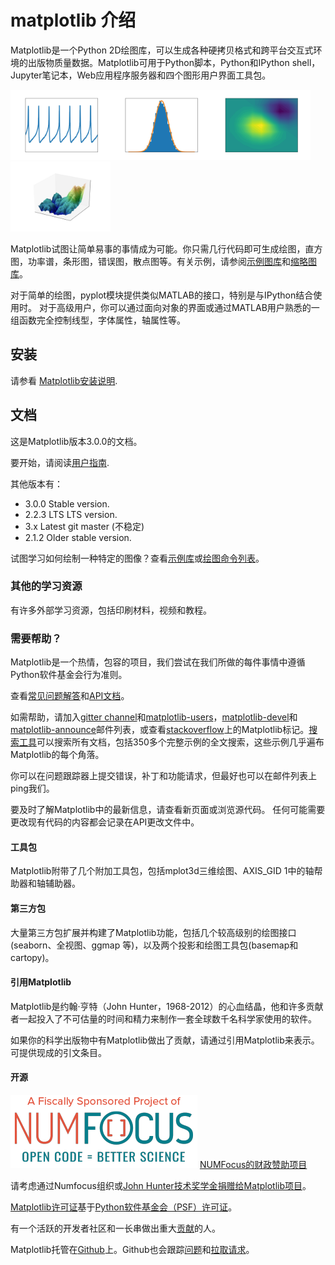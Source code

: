# matplotlib 介绍

Matplotlib是一个Python 2D绘图库，可以生成各种硬拷贝格式和跨平台交互式环境的出版物质量数据。Matplotlib可用于Python脚本，Python和IPython shell，Jupyter笔记本，Web应用程序服务器和四个图形用户界面工具包。

<a href="https://matplotlib.org/tutorials/introductory/sample_plots.html"><img src="/static/images/home/sphx_glr_membrane_thumb.png" style='width: 160px'></a><a href="https://matplotlib.org/tutorials/introductory/sample_plots.html"><img src="/static/images/home/sphx_glr_histogram_thumb.png" style='width: 160px'></a><a href="https://matplotlib.org/tutorials/introductory/sample_plots.html"><img src="/static/images/home/sphx_glr_contour_thumb.png" style='width: 160px'></a><a href="https://matplotlib.org/tutorials/introductory/sample_plots.html"><img src="/static/images/home/sphx_glr_3D_thumb.png" style='width: 160px'></a>

Matplotlib试图让简单易事的事情成为可能。你只需几行代码即可生成绘图，直方图，功率谱，条形图，错误图，散点图等。有关示例，请参阅[示例图库](https://matplotlib.org/tutorials/introductory/sample_plots.html)和[缩略图库](https://matplotlib.org/gallery/index.html)。

对于简单的绘图，pyplot模块提供类似MATLAB的接口，特别是与IPython结合使用时。 对于高级用户，你可以通过面向对象的界面或通过MATLAB用户熟悉的一组函数完全控制线型，字体属性，轴属性等。

## 安装

请参看 [Matplotlib安装说明](https://matplotlib.org/users/installing.html).

## 文档

这是Matplotlib版本3.0.0的文档。

要开始，请阅读[用户指南](https://matplotlib.org/users/index.html).

其他版本有：

- 3.0.0 Stable version.
- 2.2.3 LTS LTS version.
- 3.x Latest git master (不稳定)
- 2.1.2 Older stable version.

试图学习如何绘制一种特定的图像？查看[示例库](https://matplotlib.org/gallery/index.html)或[绘图命令列表](https://matplotlib.org/api/pyplot_summary.html)。

### 其他的学习资源

有许多外部学习资源，包括印刷材料，视频和教程。

### 需要帮助？

Matplotlib是一个热情，包容的项目，我们尝试在我们所做的每件事情中遵循Python软件基金会行为准则。

查看[常见问题解答](https://matplotlib.org/faq/index.html)和[API文档](https://matplotlib.org/api/index.html)。

如需帮助，请加入[gitter channel](https://gitter.im/matplotlib/matplotlib)和[matplotlib-users](https://mail.python.org/mailman/listinfo/matplotlib-users)，[matplotlib-devel](https://mail.python.org/mailman/listinfo/matplotlib-devel)和[matplotlib-announce](https://mail.python.org/mailman/listinfo/matplotlib-announce)邮件列表，或查看[stackoverflow](http://stackoverflow.com/questions/tagged/matplotlib)上的Matplotlib标记。[搜索工具](https://matplotlib.org/search.html)可以搜索所有文档，包括350多个完整示例的全文搜索，这些示例几乎遍布Matplotlib的每个角落。

你可以在问题跟踪器上提交错误，补丁和功能请求，但最好也可以在邮件列表上ping我们。

要及时了解Matplotlib中的最新信息，请查看新页面或浏览源代码。 任何可能需要更改现有代码的内容都会记录在API更改文件中。

#### 工具包

Matplotlib附带了几个附加工具包，包括mplot3d三维绘图、AXIS_GID 1中的轴帮助器和轴辅助器。

#### 第三方包

大量第三方包扩展并构建了Matplotlib功能，包括几个较高级别的绘图接口(seaborn、全视图、ggmap 等)，以及两个投影和绘图工具包(basemap和cartopy)。

#### 引用Matplotlib

Matplotlib是约翰·亨特（John Hunter，1968-2012）的心血结晶，他和许多贡献者一起投入了不可估量的时间和精力来制作一套全球数千名科学家使用的软件。

如果你的科学出版物中有Matplotlib做出了贡献，请通过引用Matplotlib来表示。可提供现成的引文条目。

#### 开源

![NUMFocus的财政赞助项目](/static/images/home/numfocus_badge.png)
[NUMFocus的财政赞助项目](https://numfocus.org/)

请考虑通过Numfocus组织或[John Hunter技术奖学金](https://www.numfocus.org/programs/john-hunter-technology-fellowship/)[捐赠给Matplotlib项目](https://www.flipcause.com/secure/cause_pdetails/MjI1OA==)。

[Matplotlib许可证](https://matplotlib.org/users/license.html)基于[Python软件基金会（PSF）许可证](http://www.python.org/psf/license)。

有一个活跃的开发者社区和一长串做出重大[贡献](https://matplotlib.org/users/credits.html)的人。

Matplotlib托管在[Github](https://github.com/matplotlib/matplotlib)上。Github也会跟踪[问题](https://github.com/matplotlib/matplotlib/issues)和[拉取请求](https://github.com/matplotlib/matplotlib/pulls)。